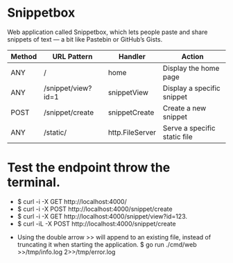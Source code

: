 # Snippetbox
Web application called Snippetbox, which lets people paste
and share snippets of text — a bit like Pastebin or GitHub’s Gists.

| **Method** | **URL Pattern**    | **Handler**     | **Action**                   |
|------------|--------------------|-----------------|------------------------------|
| ANY        | /                  | home            | Display the home page        |
| ANY        | /snippet/view?id=1 | snippetView     | Display a specific snippet   |
| POST       | /snippet/create    | snippetCreate   | Create a new snippet         |
| ANY        | /static/           | http.FileServer | Serve a specific static file |

# Test the endpoint throw the terminal.
* $ curl -i -X GET  http://localhost:4000/
* $ curl -i -X POST http://localhost:4000/snippet/create
* $ curl -i -X GET  http://localhost:4000/snippet/view?id=123.
* $ curl -iL -X POST http://localhost:4000/snippet/create


- Using the double arrow >> will append to an existing file, instead of truncating it
when starting the application.
$ go run ./cmd/web >>/tmp/info.log 2>>/tmp/error.log